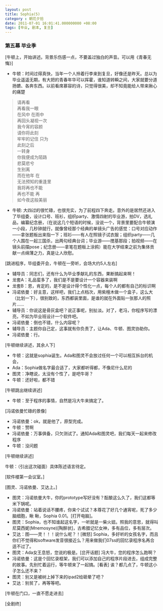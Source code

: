 ```yaml
---
layout: post 
title: Sophia(5)
category : 朝花夕拾
date: 2011-07-01 16:01:41.000000000 +08:00
tags: [毕业, 剧本, 复旦]
---
```


### 第五幕 毕业季


[牛顿上，开始讲述。背景乐伤感一点，不要盖过独白的声音。可以用《青春无悔》]

* 牛顿：时间过得真快，当年一个人拎着行李来到复旦，好像还是昨天。总以为毕业遥遥无期，有大把的青春年华可以挥霍，谁知道转瞬之间，大家就要分道扬镳、各奔东西。以前看席慕容的诗，只觉得很美，却不知竟能给人带来揪心的痛楚
 
> 请再看  
> 再看我一眼  
> 在风中 在雨中  
> 再回头凝视一次  
> 我今宵的容颜  
> 请你将此刻  
> 牢牢的记住
> 只为  
> 此刻之后  
> 一转身  
> 你我便成为陌路  
> 悲莫悲兮  
> 生别离  
> 而在他年 在  
> 无法预知的重逢里  
> 我将再也不能  
> 再也不能 再  
> 如今夜这般美丽  

* 牛顿: 大四过的很忙碌，也很充实，为了前程四下奔走。意外的是居然还进入了毕组委，设计口号、班衫，组织party、激情四射的毕业游，拍DV，选礼品，编纂纪念册，（在说这几个短语的时候，没说一个，背景里要配合牛顿演一小段，几秒钟就行，就像曾经那个经典的单镜头广告的感觉：口号对应动作——拿张题板出来指一下；班衫——有人在照镜子试衣服；组织party——几个人围在一起三国杀，出两句经典台词；毕业游——搅基那段；拍视频——在镜头前摆pose；纪念册——拿笔在题板上涂鸦）能在大学结束之前为集体贡献一点绵薄之力，真是让人欣慰。


[跳进程序，毕组委开会，牛顿在一旁听，会场大约5人左右]
  
* 辅导员：同志们，还有什么为毕业季献礼的东西，果断搞起来啊！  
* 龙套A：礼品蛮多了，我们是不是要设计一个容器来装啊  
* 龙套B：恩，肯定的，是不是设计得个性化一点，每个人的都有自己的标识啊  
* 冯诺依曼：好主意，这样吧，我们上点档次，用紫檀木做一个盒子，这么大（比划一下），很别致的，东西都装里面，是谁的就在外面贴一张那人的照片……  
* 辅导员：你说这是骨灰盒吧？说正事呢，别扯淡。对了，老冯，你程序写的漂亮，不如为毕业班设计一个软件吧。  
* 冯诺依曼：倒也不错，什么内容呢？  
* 辅导员：主题你自己定，这事就有你负责了，让Ada、牛顿、图灵协助你。  
* 冯诺依曼：行。  

[牛顿继续讲述，其余人下]

* 牛顿：这就是sophia诞生。Ada和图灵不会放过任何一个可以相互拆台的机会，
* Ada：Sophia做名字最合适了，大家都听得都，不像尼什么尼的
* 图灵：净瞎说，太没有个性了，是吧牛哥？
* 牛顿：还好啦，都不错

[牛顿跳出继续讲述]

* 牛顿：至于程序的事情，自然是冯大牛来搞定了。

[冯诺依曼忙碌的景像]

* 冯诺依曼：ok，就是他了，原型完成。
* 牛顿：赞啊
* 冯诺依曼：万事俱备，只欠测试了。通知Ada和图灵吧，我们每天一起来修改程序
* 牛顿：没问题

[牛顿继续讲述]

牛顿：（引出这次碰面）具体陈述语言待定。


[软件楼第一会议室。]

[图灵、冯诺依曼、艾达上。]

* 图灵：冯诺依曼大牛，你的prototype写好没有？酝酿这么久了，我们这都等米下锅呢。
* 冯诺依曼：站着说话不腰疼，你来个试试？本尊花了好几个通宵呢，死了多少脑细胞，瞅
瞅，Sophia 0.01。[打开电脑]。
* 图灵：Sophia，也不知谁起这名字，一听就是一柴火妞。照我的意思，就得叫尼莫西妮(Mnemosyne)[陶醉状]，古希腊记忆女神，多有品位，多有层次。
* 艾达：图——灵！！！说什么呢？！[微怒] Sophia，多好听的女孩名字，而且你们不觉得和software发音很接近么？用来做我们07ss的回忆录程序名再合适不过了。
* 图灵：Ada女王息怒，您说的极是。[岔开话题] 冯大牛，您的程序怎么跑啊？
* 冯诺依曼：这是个回忆录框架，我们可以添加自己的程序片段进去，组成完整的故事。先别忙着运行，等牛顿来了一起搞。[看表] 诶？都几点了，牛顿这小子怎么还不来？
* 图灵：别又是被树上掉下来的ipad2给砸晕了吧？
* 艾达：别贫了，再等等吧。

[牛顿在门口，一直不愿走进去]

[全剧终]

